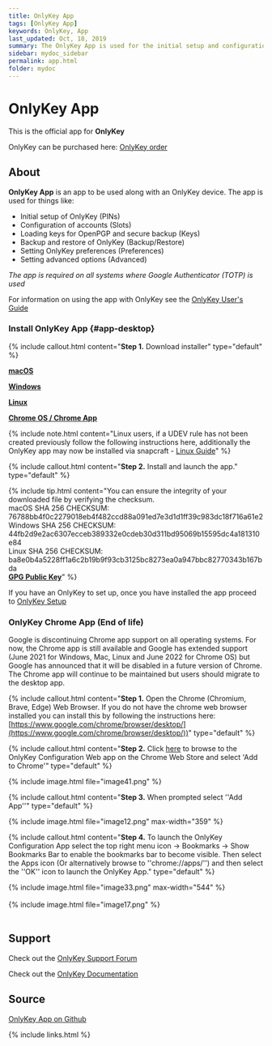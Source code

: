 ```yaml
---
title: OnlyKey App
tags: [OnlyKey App]
keywords: OnlyKey, App
last_updated: Oct, 18, 2019
summary: The OnlyKey App is used for the initial setup and configuration of OnlyKey. Supported on Windows, macOS, and Linux.
sidebar: mydoc_sidebar
permalink: app.html
folder: mydoc
---
```


# OnlyKey App

This is the official app for **OnlyKey**

OnlyKey can be purchased here: [OnlyKey order](http://www.crp.to/p/)

## About

**OnlyKey App** is an app to be used along with an OnlyKey device. The app is used for things like:

- Initial setup of OnlyKey (PINs)
- Configuration of accounts (Slots)
- Loading keys for OpenPGP and secure backup (Keys)
- Backup and restore of OnlyKey (Backup/Restore)
- Setting OnlyKey preferences (Preferences)
- Setting advanced options (Advanced)

*The app is required on all systems where Google Authenticator (TOTP) is used*

For information on using the app with OnlyKey see the [OnlyKey User's Guide](https://docs.crp.to/usersguide.html)

### Install OnlyKey App {#app-desktop}

{% include callout.html content="**Step 1.** Download installer" type="default" %}

[<i class="fa fa-apple fa-2x"></i> **macOS**](https://github.com/trustcrypto/OnlyKey-App/releases/download/v5.3.0/OnlyKey_App_5.3.0.dmg)

[<i class="fa fa-windows fa-2x"></i> **Windows**](https://github.com/trustcrypto/OnlyKey-App/releases/download/v5.3.0/OnlyKey_5.3.0.exe)

[<i class="fa fa-linux fa-2x"></i> **Linux**](https://github.com/trustcrypto/OnlyKey-App/releases/download/v5.3.1/OnlyKey_5.3.1_amd64.deb)

[<i class="fa fa-chrome fa-2x"></i> **Chrome OS / Chrome App**](https://docs.crp.to/app.html#onlykey-chrome-app-end-of-life)

{% include note.html content="Linux users, if a UDEV rule has not been created previously follow the following instructions here, additionally the OnlyKey app may now be installed via snapcraft - [Linux Guide](https://docs.crp.to/linux.html)" %}

{% include callout.html content="**Step 2.** Install and launch the app." type="default" %}

{% include tip.html content="You can ensure the integrity of your downloaded file by verifying the checksum. <br>macOS SHA 256 CHECKSUM: 76788bb4f0c2279018eb4f482ccd88a091ed7e3d1d1ff39c983dc18f716a61e2<br>Windows SHA 256 CHECKSUM: 44fb2d9e2ac6307ecceb389332e0cdeb30d311bd95069b15595dc4a181310e84<br>Linux SHA 256 CHECKSUM: ba8e0b4a5228ff1a6c2b19b9f93cb3125bc8273ea0a947bbc82770343b167bda<br> [ **GPG Public Key**](https://github.com/trustcrypto/OnlyKey-App/releases/download/v5.3.0/CryptoTrust_LLC_pub.asc)" %}

If you have an OnlyKey to set up, once you have installed the app proceed to [OnlyKey Setup](https://docs.crp.to/usersguide.html#onlykey-setup)

### OnlyKey Chrome App (End of life)

Google is discontinuing Chrome app support on all operating systems. For now, the Chrome app is still available and Google has extended support (June 2021 for Windows, Mac, Linux and June 2022 for Chrome OS) but Google has announced that it will be disabled in a future version of Chrome. The Chrome app will continue to be maintained but users should migrate to the desktop app.

{% include callout.html content="**Step 1.** Open the Chrome (Chromium, Brave, Edge) Web Browser. If you do not have the chrome web browser installed you can install this by following the instructions here: [https://www.google.com/chrome/browser/desktop/](https://www.google.com/chrome/browser/desktop/))" type="default" %}

{% include callout.html content="**Step 2.** Click [here](https://chrome.google.com/webstore/detail/onlykey-configuration/adafilbceehejjehoccladhbkgbjmica) to browse to the OnlyKey Configuration Web app on the Chrome Web Store and select 'Add to Chrome'" type="default" %}

{% include image.html file="image41.png" %}

{% include callout.html content="**Step 3.** When prompted select ''Add App''" type="default" %}

{% include image.html file="image12.png" max-width="359" %}

{% include callout.html content="**Step 4.** To launch the OnlyKey Configuration App select the top right menu icon -> Bookmarks -> Show Bookmarks Bar to enable the bookmarks bar to become visible. Then select the Apps icon (Or alternatively browse to ''chrome://apps/'') and then select the ''OK'' icon to launch the OnlyKey App." type="default" %}

{% include image.html file="image33.png" max-width="544" %}
<br>
<br>
{% include image.html file="image17.png" %}
<br>
<br>


## Support

Check out the [OnlyKey Support Forum](https://forum.onlykey.io)

Check out the [OnlyKey Documentation](https://docs.crp.to)

## Source

[OnlyKey App on Github](https://github.com/trustcrypto/OnlyKey-App)


{% include links.html %}
